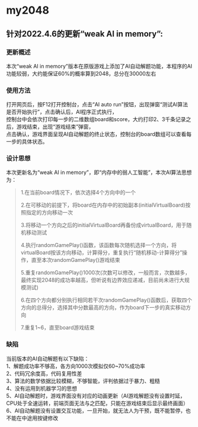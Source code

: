 # my2048
## 针对2022.4.6的更新“weak AI in memory”:  
### 更新概述
本次“weak AI in memory”版本在原版游戏上添加了AI自动解题功能，本程序的AI功能较弱，大约能保证60%的概率算到2048，总分在30000左右
### 使用方法
打开网页后，按F12打开控制台，点击“AI auto run”按钮，出现弹窗“测试AI算法是否开始执行”，点击确认后，AI程序正式执行，  
控制台中会依次打印每一步的二维数组board和score，大约打印2、3千条记录之后，游戏结束，出现“游戏结束”弹窗，  
点击确认，游戏界面呈现AI自动解题的终止状态，控制台的board数组可以查看每一步的具体状态。
### 设计思想
本次更新名为“weak AI in memory”，即“内存中的弱人工智能”，本次AI算法思想为：  
> 1.在当前board情况下，依次选择4个方向中的一个  
> 
> 2.在可移动的前提下，将board在内存中的初始副本(initialVirtualBoard)按照指定的方向移动一次  
> 
> 3.将移动一个方向之后的initialVirtualBoard再备份成virtualBoard，用于随机移动测试  
> 
> 4.执行randomGamePlay()函数，该函数每次随机选择一个方向，将virtualBoard按该方向移动，计算得分，重复执行“随机移动-计算得分”操作，直至本次randomGamePlay()游戏结束  
> 
> 5.重复randomGamePlay()1000次(次数可以修改，一般而言，次数越多，最终实现2048的成功率越高，但听说有边界效应递减，目前尚未进行大规模测试)  
> 
> 6.在四个方向都分别执行相同若干次randomGamePlay()函数后，获取四个方向的总得分，选择其中分数最高的方向，作为board下一步的真实移动方向  
> 
> 7.重复1~6，直至board游戏结束
	
### 缺陷
当前版本的AI自动解题有以下缺陷：  
1、解题成功率不够高，各方向1000次模拟仅60~70%成功率  
2、代码冗余度高，代码复用性差  
3、算法的数学依据比较模糊，不够智能，评判依据过于暴力、粗糙  
4、没有运用到机器学习的思想  
5、AI自动解题时，游戏界面没有对应的动画更新（AI游戏解题没有设置时延，CPU处于全速运转，前端页面无法与之匹配，只能在游戏结束后显示最终画面）  
6、AI自动解题没有设置交互功能，一旦开始，就无法人为干预，既不能暂停，也不能在中途用按键修改
